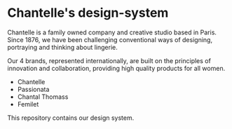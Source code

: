 # Chantelle's design-system

Chantelle is a family owned company and creative studio based in Paris. Since 1876, we have been challenging conventional ways of designing, portraying and thinking about lingerie.

Our 4 brands, represented internationally, are built on the principles of innovation and collaboration, providing high quality products for all women.

- Chantelle
- Passionata
- Chantal Thomass
- Femilet

This repository contains our design system.
